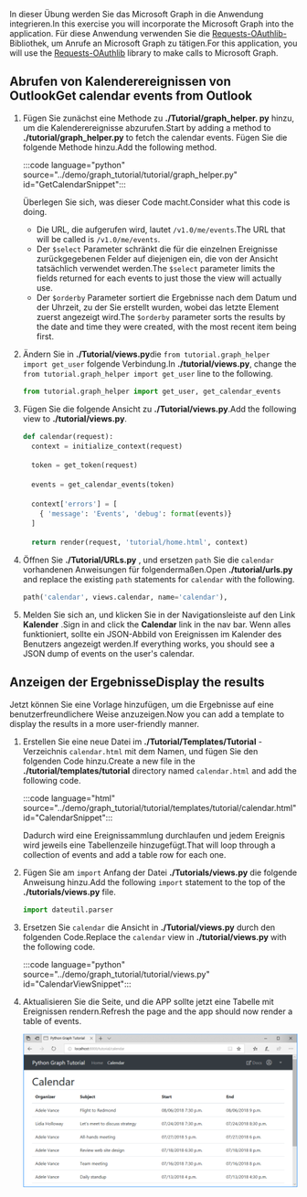 <!-- markdownlint-disable MD002 MD041 -->

<span data-ttu-id="96de6-101">In dieser Übung werden Sie das Microsoft Graph in die Anwendung integrieren.</span><span class="sxs-lookup"><span data-stu-id="96de6-101">In this exercise you will incorporate the Microsoft Graph into the application.</span></span> <span data-ttu-id="96de6-102">Für diese Anwendung verwenden Sie die [Requests-OAuthlib-](https://requests-oauthlib.readthedocs.io/en/latest/) Bibliothek, um Anrufe an Microsoft Graph zu tätigen.</span><span class="sxs-lookup"><span data-stu-id="96de6-102">For this application, you will use the [Requests-OAuthlib](https://requests-oauthlib.readthedocs.io/en/latest/) library to make calls to Microsoft Graph.</span></span>

## <a name="get-calendar-events-from-outlook"></a><span data-ttu-id="96de6-103">Abrufen von Kalenderereignissen von Outlook</span><span class="sxs-lookup"><span data-stu-id="96de6-103">Get calendar events from Outlook</span></span>

1. <span data-ttu-id="96de6-104">Fügen Sie zunächst eine Methode zu **./Tutorial/graph_helper. py** hinzu, um die Kalenderereignisse abzurufen.</span><span class="sxs-lookup"><span data-stu-id="96de6-104">Start by adding a method to **./tutorial/graph_helper.py** to fetch the calendar events.</span></span> <span data-ttu-id="96de6-105">Fügen Sie die folgende Methode hinzu.</span><span class="sxs-lookup"><span data-stu-id="96de6-105">Add the following method.</span></span>

    :::code language="python" source="../demo/graph_tutorial/tutorial/graph_helper.py" id="GetCalendarSnippet":::

    <span data-ttu-id="96de6-106">Überlegen Sie sich, was dieser Code macht.</span><span class="sxs-lookup"><span data-stu-id="96de6-106">Consider what this code is doing.</span></span>

    - <span data-ttu-id="96de6-107">Die URL, die aufgerufen wird, lautet `/v1.0/me/events`.</span><span class="sxs-lookup"><span data-stu-id="96de6-107">The URL that will be called is `/v1.0/me/events`.</span></span>
    - <span data-ttu-id="96de6-108">Der `$select` Parameter schränkt die für die einzelnen Ereignisse zurückgegebenen Felder auf diejenigen ein, die von der Ansicht tatsächlich verwendet werden.</span><span class="sxs-lookup"><span data-stu-id="96de6-108">The `$select` parameter limits the fields returned for each events to just those the view will actually use.</span></span>
    - <span data-ttu-id="96de6-109">Der `$orderby` Parameter sortiert die Ergebnisse nach dem Datum und der Uhrzeit, zu der Sie erstellt wurden, wobei das letzte Element zuerst angezeigt wird.</span><span class="sxs-lookup"><span data-stu-id="96de6-109">The `$orderby` parameter sorts the results by the date and time they were created, with the most recent item being first.</span></span>

1. <span data-ttu-id="96de6-110">Ändern Sie in **./Tutorial/views.py**die `from tutorial.graph_helper import get_user` folgende Verbindung.</span><span class="sxs-lookup"><span data-stu-id="96de6-110">In **./tutorial/views.py**, change the `from tutorial.graph_helper import get_user` line to the following.</span></span>

    ```python
    from tutorial.graph_helper import get_user, get_calendar_events
    ```

1. <span data-ttu-id="96de6-111">Fügen Sie die folgende Ansicht zu **./Tutorial/views.py**.</span><span class="sxs-lookup"><span data-stu-id="96de6-111">Add the following view to **./tutorial/views.py**.</span></span>

    ```python
    def calendar(request):
      context = initialize_context(request)

      token = get_token(request)

      events = get_calendar_events(token)

      context['errors'] = [
        { 'message': 'Events', 'debug': format(events)}
      ]

      return render(request, 'tutorial/home.html', context)
    ```

1. <span data-ttu-id="96de6-112">Öffnen Sie **./Tutorial/URLs.py** , und ersetzen `path` Sie die `calendar` vorhandenen Anweisungen für folgendermaßen.</span><span class="sxs-lookup"><span data-stu-id="96de6-112">Open **./tutorial/urls.py** and replace the existing `path` statements for `calendar` with the following.</span></span>

    ```python
    path('calendar', views.calendar, name='calendar'),
    ```

1. <span data-ttu-id="96de6-113">Melden Sie sich an, und klicken Sie in der Navigationsleiste auf den Link **Kalender** .</span><span class="sxs-lookup"><span data-stu-id="96de6-113">Sign in and click the **Calendar** link in the nav bar.</span></span> <span data-ttu-id="96de6-114">Wenn alles funktioniert, sollte ein JSON-Abbild von Ereignissen im Kalender des Benutzers angezeigt werden.</span><span class="sxs-lookup"><span data-stu-id="96de6-114">If everything works, you should see a JSON dump of events on the user's calendar.</span></span>

## <a name="display-the-results"></a><span data-ttu-id="96de6-115">Anzeigen der Ergebnisse</span><span class="sxs-lookup"><span data-stu-id="96de6-115">Display the results</span></span>

<span data-ttu-id="96de6-116">Jetzt können Sie eine Vorlage hinzufügen, um die Ergebnisse auf eine benutzerfreundlichere Weise anzuzeigen.</span><span class="sxs-lookup"><span data-stu-id="96de6-116">Now you can add a template to display the results in a more user-friendly manner.</span></span>

1. <span data-ttu-id="96de6-117">Erstellen Sie eine neue Datei im **./Tutorial/Templates/Tutorial** -Verzeichnis `calendar.html` mit dem Namen, und fügen Sie den folgenden Code hinzu.</span><span class="sxs-lookup"><span data-stu-id="96de6-117">Create a new file in the **./tutorial/templates/tutorial** directory named `calendar.html` and add the following code.</span></span>

    :::code language="html" source="../demo/graph_tutorial/tutorial/templates/tutorial/calendar.html" id="CalendarSnippet":::

    <span data-ttu-id="96de6-118">Dadurch wird eine Ereignissammlung durchlaufen und jedem Ereignis wird jeweils eine Tabellenzeile hinzugefügt.</span><span class="sxs-lookup"><span data-stu-id="96de6-118">That will loop through a collection of events and add a table row for each one.</span></span>

1. <span data-ttu-id="96de6-119">Fügen Sie am `import` Anfang der Datei **./Tutorials/views.py** die folgende Anweisung hinzu.</span><span class="sxs-lookup"><span data-stu-id="96de6-119">Add the following `import` statement to the top of the **./tutorials/views.py** file.</span></span>

    ```python
    import dateutil.parser
    ```

1. <span data-ttu-id="96de6-120">Ersetzen Sie `calendar` die Ansicht in **./Tutorial/views.py** durch den folgenden Code.</span><span class="sxs-lookup"><span data-stu-id="96de6-120">Replace the `calendar` view in **./tutorial/views.py** with the following code.</span></span>

    :::code language="python" source="../demo/graph_tutorial/tutorial/views.py" id="CalendarViewSnippet":::

1. <span data-ttu-id="96de6-121">Aktualisieren Sie die Seite, und die APP sollte jetzt eine Tabelle mit Ereignissen rendern.</span><span class="sxs-lookup"><span data-stu-id="96de6-121">Refresh the page and the app should now render a table of events.</span></span>

    ![Ein Screenshot der Tabelle mit Ereignissen](./images/add-msgraph-01.png)
